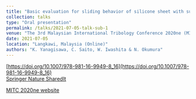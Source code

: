 ```yaml
---
title: "Basic evaluation for sliding behavior of silicone sheet with surface topography using equation of motion"
collection: talks
type: "Oral presentation"
permalink: /talks/2021-07-05-talk-sub-1
venue: "The 3rd Malaysian International Tribology Conference 2020ne (MITC 2020ne)"
date: 2021-07-05
location: "Langkawi, Malaysia (Online)"
authors: "K. Yanagisawa, C. Saito, W. Iwashita & N. Okumura"
---
```


[https://doi.org/10.1007/978-981-16-9949-8_16](https://doi.org/10.1007/978-981-16-9949-8_16)<br>
<a href="https://rdcu.be/dwiR8" target="_blank">Springer Nature SharedIt</a>

[MITC 2020ne website](https://www.mitc2020.mytribos.org/)

